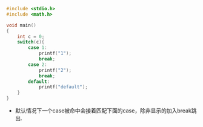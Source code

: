 ```c
#include <stdio.h>
#include <math.h>

void main()
{
    int c = 0;
    switch(c){
        case 1:
            printf("1");
            break;
        case 2:
            printf("2");
            break;
        default:
            printf("default");
    }
}
```
- 默认情况下一个case被命中会接着匹配下面的case，除非显示的加入break跳出.
